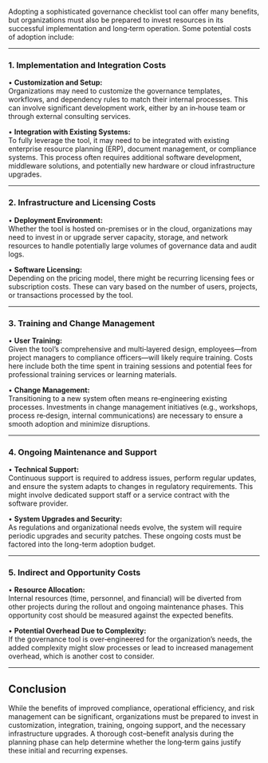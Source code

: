 Adopting a sophisticated governance checklist tool can offer many benefits, but organizations must also be prepared to invest resources in its successful implementation and long‑term operation. Some potential costs of adoption include:

---

### 1. Implementation and Integration Costs

• **Customization and Setup:**  
Organizations may need to customize the governance templates, workflows, and dependency rules to match their internal processes. This can involve significant development work, either by an in‑house team or through external consulting services.

• **Integration with Existing Systems:**  
To fully leverage the tool, it may need to be integrated with existing enterprise resource planning (ERP), document management, or compliance systems. This process often requires additional software development, middleware solutions, and potentially new hardware or cloud infrastructure upgrades.

---

### 2. Infrastructure and Licensing Costs

• **Deployment Environment:**  
Whether the tool is hosted on-premises or in the cloud, organizations may need to invest in or upgrade server capacity, storage, and network resources to handle potentially large volumes of governance data and audit logs.

• **Software Licensing:**  
Depending on the pricing model, there might be recurring licensing fees or subscription costs. These can vary based on the number of users, projects, or transactions processed by the tool.

---

### 3. Training and Change Management

• **User Training:**  
Given the tool’s comprehensive and multi‑layered design, employees—from project managers to compliance officers—will likely require training. Costs here include both the time spent in training sessions and potential fees for professional training services or learning materials.

• **Change Management:**  
Transitioning to a new system often means re‑engineering existing processes. Investments in change management initiatives (e.g., workshops, process re‑design, internal communications) are necessary to ensure a smooth adoption and minimize disruptions.

---

### 4. Ongoing Maintenance and Support

• **Technical Support:**  
Continuous support is required to address issues, perform regular updates, and ensure the system adapts to changes in regulatory requirements. This might involve dedicated support staff or a service contract with the software provider.

• **System Upgrades and Security:**  
As regulations and organizational needs evolve, the system will require periodic upgrades and security patches. These ongoing costs must be factored into the long-term adoption budget.

---

### 5. Indirect and Opportunity Costs

• **Resource Allocation:**  
Internal resources (time, personnel, and financial) will be diverted from other projects during the rollout and ongoing maintenance phases. This opportunity cost should be measured against the expected benefits.

• **Potential Overhead Due to Complexity:**  
If the governance tool is over‑engineered for the organization’s needs, the added complexity might slow processes or lead to increased management overhead, which is another cost to consider.

---

## Conclusion

While the benefits of improved compliance, operational efficiency, and risk management can be significant, organizations must be prepared to invest in customization, integration, training, ongoing support, and the necessary infrastructure upgrades. A thorough cost–benefit analysis during the planning phase can help determine whether the long‑term gains justify these initial and recurring expenses.